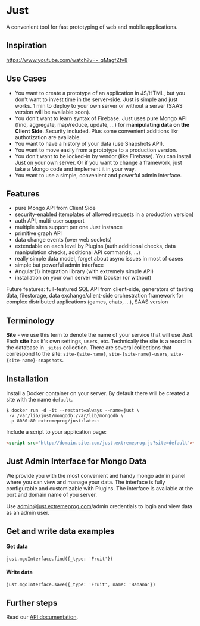 # Just
A convenient tool for fast prototyping of web and mobile applications.

## Inspiration

https://www.youtube.com/watch?v=-_qMagfZtv8

## Use Cases

- You want to create a prototype of an application in JS/HTML, but you don't want to invest time in the server-side. Just is simple and just works. 1 min to deploy to your own server or without a server (SAAS version will be available soon).
- You don't want to learn syntax of Firebase. Just uses pure Mongo API (find, aggregate, map/reduce, update, ...) for **manipulating data on the Client Side**. Security included. Plus some convenient additions likr authotization are available.
- You want to have a history of your data (use Snapshots API).
- You want to move easily from a prototype to a production version.
- You don't want to be locked-in by vendor (like Firebase). You can install Just on your own server. Or if you want to change a framework, just take a Mongo code and implement it in your way.
- You want to use a simple, convenient and powerful admin interface.

## Features

- pure Mongo API from Client Side
- security-enabled (templates of allowed requests in a production version)
- auth API, multi-user support
- multiple sites support per one Just instance
- primitive graph API
- data change events (over web sockets)
- extendable on each level by Plugins (auth additional checks, data manipulation checks, additional API commands, ...)
- really simple data model, forget about async issues in most of cases
- simple but powerful admin interface
- Angular(1) integration library (with extremely simple API)
- installation on your own server with Docker (or without)

Future features: full-featured SQL API from client-side, generators of testing data, filestorage, data exchange/client-side orchestration framework for complex distributed applications (games, chats, ...), SAAS version

## Terminology

**Site** - we use this term to denote the name of your service that will use Just. Each **site** has it's own settings, users, etc.
Technically the site is a record in the database in `_sites` collection.
There are several collections that correspond to the site: `site-{site-name}`, `site-{site-name}-users`, `site-{site-name}-snapshots`.

## Installation

Install a Docker container on your server. By default there will be created a site with the name `default`.

```
$ docker run -d -it --restart=always --name=just \
 -v /var/lib/just/mongodb:/var/lib/mongodb \
 -p 8080:80 extremeprog/just:latest
```
Include a script to your application page:
```html
<script src='http://domain.site.com/just.extremeprog.js?site=default'></script>
```

## Just Admin Interface for Mongo Data
We provide you with the most convenient and handy mongo admin panel where you can view and manage your data.
The interface is fully configurable and customizable with Plugins. The interface is available at the port and domain name of you server.

Use admin@just.extremeprog.com/admin credentials to login and view data as an admin user.

## Get and write data examples

#### Get data
```
just.mgoInterface.find({_type: 'Fruit'})
```

#### Write data
```
just.mgoInterface.save({_type: 'Fruit', name: 'Banana'})
```


## Further steps
Read our [API documentation](https://extremeprog-com.github.io/just/auth).
